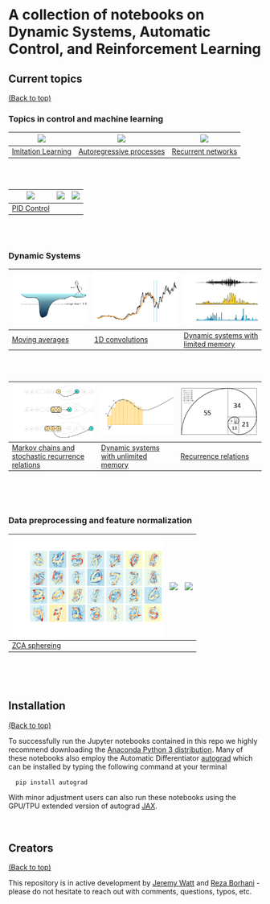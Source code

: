 # A collection of notebooks on Dynamic Systems, Automatic Control, and Reinforcement Learning

## Current topics
[(Back to top)](#table-of-contents)

### Topics in control and machine learning

 <img src="https://jermwatt.github.io/control-notes/presentations/imitation_learning/images/self_driving_crash.png" width="300px" height="auto">  | <img src="https://jermwatt.github.io/control-notes/presentations/autoregressive_processes/images/windowing_series.png" width="300px" height="auto"> | <img src="https://jermwatt.github.io/control-notes/presentations/recurrent_networks/images/windowing_series.png" width="300px" height="auto"> 
---|---|---
[Imitation Learning](https://jermwatt.github.io/control-notes/presentations/imitation_learning/mitation_learning.slides.html) | [Autoregressive processes](https://jermwatt.github.io/control-notes/presentations/autoregressive_processes/autoregressive_processes.slides.html) | [Recurrent networks](https://jermwatt.github.io/control-notes/presentations/recurrent_networks/recurrent_networks.slides.html) |

<br><br>

 <img src="https://jermwatt.github.io/control-notes/presentations/imitation_learning/images/self_driving_crash.png" width="300px" height="auto">  | <img src="https://jermwatt.github.io/control-notes/presentations/autoregressive_processes/images/windowing_series.png" width="300px" height="auto"> | <img src="https://jermwatt.github.io/control-notes/presentations/recurrent_networks/images/windowing_series.png" width="300px" height="auto"> 
---|---|---
[PID Control](https://jermwatt.github.io/control-notes/presentations/pid_control/pid_control_part_1.slides.html) | [](https://www.seekpng.com/png/small/56-569770_the-warm-glow-of-white-led-lighting-peers.png) | [](https://www.seekpng.com/png/small/56-569770_the-warm-glow-of-white-led-lighting-peers.png) |

<br><br>

### Dynamic Systems

<img src="posts/moving_averages/images/moving_avg.png" width="300px" height="auto"> | <img src="posts/one_dimensional_convolutions/images/conv.png" width="300px" height="auto"> | <img src="posts/dynamic_systems_limited_memory/images/ds.png" width="300px" height="auto"> 
---|---|---
[Moving averages](https://jermwatt.github.io/control-notes/posts/moving_averages/Moving_averages.html) | [1D convolutions](https://jermwatt.github.io/control-notes/posts/one_dimensional_convolutions/One_dimensional_convolutions.html) | [Dynamic systems with limited memory](https://jermwatt.github.io/control-notes/posts/dynamic_systems_limited_memory/dynamic_systems_limited_memory.html)

<br><br>

<img src="posts/markov_chains/images/markov.png" width="300px" height="auto"> | <img src="posts/dynamic_systems_unlimited_memory/images/riemann_v2.png" width="300px" height="auto"> | <img src="posts/recurrence_relations/images/fibonacci_sequence.png" width="300px" height="auto">
---|---|---
[Markov chains and stochastic recurrence relations](https://jermwatt.github.io/control-notes/posts/markov_chains/Markov_chains.html) | [Dynamic systems with unlimited memory](https://jermwatt.github.io/control-notes/posts/dynamic_systems_unlimited_memory/dynamic_systems_unlimited_memory.html)|   [Recurrence relations](https://jermwatt.github.io/control-notes/posts/recurrence_relations/Recurrence_relations.html)|  &nbsp;


<br><br><br>

[comment]: <> (https://www.seekpng.com/png/small/56-569770_the-warm-glow-of-white-led-lighting-peers.png)

### Data preprocessing and feature normalization

<img src="posts/zca_sphereing/images/ZCA.png" width="300px" height="auto"> | <img src="https://www.seekpng.com/png/small/56-569770_the-warm-glow-of-white-led-lighting-peers.png" width="300px" height="auto"> | <img src="https://www.seekpng.com/png/small/56-569770_the-warm-glow-of-white-led-lighting-peers.png" width="300px" height="auto">
---|---|---
[ZCA sphereing](https://jermwatt.github.io/control-notes/posts/zca_sphereing/ZCA_Sphereing.html) | &nbsp; | &nbsp;
 
<br><br><br>
## Installation
[(Back to top)](#table-of-contents)

To successfully run the Jupyter notebooks contained in this repo we highly recommend downloading the [Anaconda Python 3 distribution](https://www.anaconda.com/download/#macos). Many of these notebooks also employ the Automatic Differentiator [autograd](https://github.com/HIPS/autograd) which can be installed by typing the following command at your terminal
      
      pip install autograd
      
With minor adjustment users can also run these notebooks using the GPU/TPU extended version of autograd [JAX](https://github.com/google/jax).<br><br><br>


## Creators 

[(Back to top)](#table-of-contents) 

This repository is in active development by [Jeremy Watt](mailto:jeremy@dgsix.com) and [Reza Borhani](mailto:reza@dgsix.com) - please do not hesitate to reach out with comments, questions, typos, etc.
